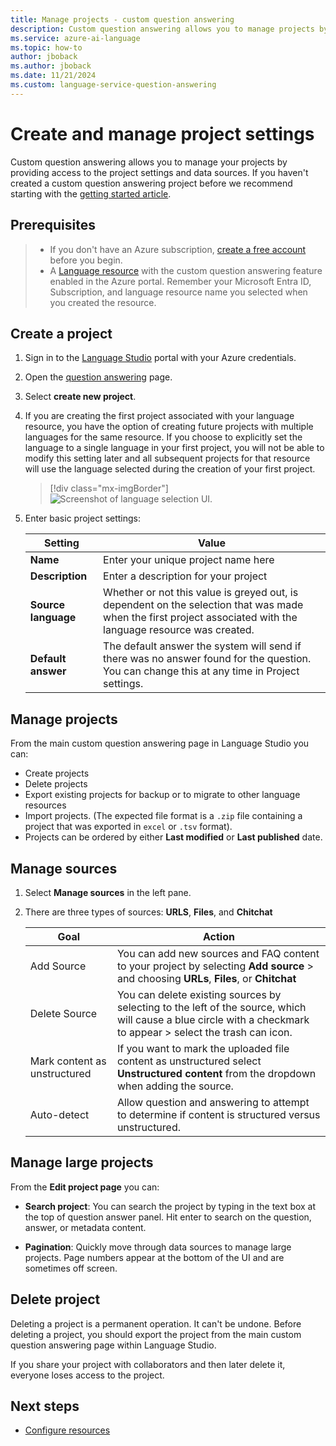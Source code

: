 ```yaml
---
title: Manage projects - custom question answering
description: Custom question answering allows you to manage projects by providing access to the project settings and content.
ms.service: azure-ai-language
ms.topic: how-to
author: jboback
ms.author: jboback
ms.date: 11/21/2024
ms.custom: language-service-question-answering
---
```


# Create and manage project settings

Custom question answering allows you to manage your projects by providing access to the project settings and data sources. If you haven't created a custom question answering project before we recommend starting with the [getting started article](create-test-deploy.md).

## Prerequisites

> * If you don't have an Azure subscription, [create a free account](https://azure.microsoft.com/free/cognitive-services/) before you begin.
> * A [Language resource](https://aka.ms/create-language-resource) with the custom question answering feature enabled in the Azure portal. Remember your Microsoft Entra ID, Subscription, and language resource name you selected when you created the resource.

## Create a project

1. Sign in to the [Language Studio](https://language.azure.com/) portal with your Azure credentials.

2. Open the [question answering](https://language.azure.com/languageStudio/questionAnswering/projects) page.

3. Select **create new project**.

4. If you are creating the first project associated with your language resource, you have the option of creating future projects with multiple languages for the same resource. If you choose to explicitly set the language to a single language in your first project, you will not be able to modify this setting later and all subsequent projects for that resource will use the language selected during the creation of your first project.

    > [!div class="mx-imgBorder"]
    > ![Screenshot of language selection UI.](../media/manage-knowledge-base/choose-language-option.png)

5. Enter basic project settings:

    |Setting| Value|
    |-------|------|
    |**Name** | Enter your unique project name here|
    |**Description** | Enter a description for your project |
    |**Source language** | Whether or not this value is greyed out, is dependent on the selection that was made when the first project associated with the language resource was created.  |
    |**Default answer** | The default answer the system will send if there was no answer found for the question. You can change this at any time in Project settings.

## Manage projects

From the main custom question answering page in Language Studio you can:

- Create projects
- Delete projects
- Export existing projects for backup or to migrate to other language resources
- Import projects. (The expected file format is a `.zip` file containing a project that was exported in `excel` or `.tsv` format).
- Projects can be ordered by either **Last modified** or **Last published** date.

## Manage sources

1. Select **Manage sources** in the left pane.

1.  There are three types of sources: **URLS**, **Files**, and **Chitchat**

       |Goal|Action|
       |--|--|
       |Add Source|You can add new sources and FAQ content to your project by selecting **Add source** > and choosing **URLs**, **Files**, or **Chitchat**|
       |Delete Source|You can delete existing sources by selecting to the left of the source, which will cause a blue circle with a checkmark to appear > select the trash can icon. |
       |Mark content as unstructured|If you want to mark the uploaded file content as unstructured select **Unstructured content** from the dropdown when adding the source.|
       |Auto-detect| Allow question and answering to attempt to determine if content is structured versus unstructured.|

## Manage large projects

From the **Edit project page** you can:

* **Search project**: You can search the project by typing in the text box at the top of question answer panel. Hit enter to search on the question, answer, or metadata content.

* **Pagination**: Quickly move through data sources to manage large projects. Page numbers appear at the bottom of the UI and are sometimes off screen.

## Delete project

Deleting a project is a permanent operation. It can't be undone. Before deleting a project, you should export the project from the main custom question answering page within Language Studio.

If you share your project with collaborators and then later delete it, everyone loses access to the project.

## Next steps

* [Configure resources](./configure-resources.md)

